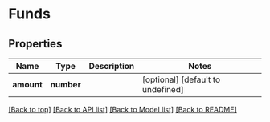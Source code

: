 # Funds

## Properties

|Name | Type | Description | Notes|
|------------ | ------------- | ------------- | -------------|
|**amount** | **number** |  | [optional] [default to undefined]|




[[Back to top]](#) [[Back to API list]](../../README.md#documentation-for-api-endpoints) [[Back to Model list]](../../README.md#documentation-for-models) [[Back to README]](../../README.md)
